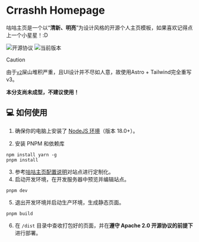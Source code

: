 # Crrashh Homepage
咕咕主页是一个以“**清新、明亮**”为设计风格的开源个人主页模板，如果喜欢记得点上一个小星星！:D

![开源协议](https://img.shields.io/github/license/crrashh1542/crash-homepage)
![当前版本](https://img.shields.io/github/package-json/v/crrashh1542/crash-homepage)

> [!CAUTION]
> 由于[`v2`](https://github.com/crrashh1542/crash-homepage/tree/v2)屎山堆积严重，且UI设计并不尽如人意，故使用Astro + Tailwind完全重写v3。
> 
> **本分支尚未成型，不建议使用！**

## 💻 如何使用
1. 确保你的电脑上安装了 [NodeJS 环境](https://nodejs.org)（版本 18.0+）。

2. 安装 PNPM 和依赖库
```shell
npm install yarn -g
pnpm install
```
3. 参考[咕咕主页配置说明](./config/README.md)对站点进行定制化。
4. 启动开发环境，在开发服务器中预览并编辑站点。
```shell
pnpm dev
```
5. 退出开发环境并启动生产环境，生成静态页面。
```shell
pnpm build
```
6. 在 `/dist` 目录中查收打包好的页面，并在**遵守 Apache 2.0 开源协议的前提下**进行部署。
